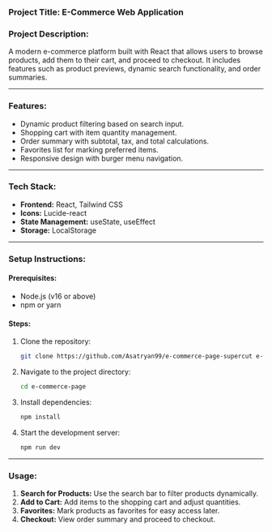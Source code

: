 ### Project Title: E-Commerce Web Application

### Project Description:
A modern e-commerce platform built with React that allows users to browse products, add them to their cart, and proceed to checkout. It includes features such as product previews, dynamic search functionality, and order summaries.

---

### Features:
- Dynamic product filtering based on search input.
- Shopping cart with item quantity management.
- Order summary with subtotal, tax, and total calculations.
- Favorites list for marking preferred items.
- Responsive design with burger menu navigation.

---

### Tech Stack:
- **Frontend:** React, Tailwind CSS  
- **Icons:** Lucide-react  
- **State Management:** useState, useEffect  
- **Storage:** LocalStorage  

---

### Setup Instructions:

#### Prerequisites:
- Node.js (v16 or above)  
- npm or yarn  

#### Steps:
1. Clone the repository:
   ```bash
   git clone https://github.com/Asatryan99/e-commerce-page-supercut e-commerce-page
   ```
2. Navigate to the project directory:
   ```bash
   cd e-commerce-page
   ```
3. Install dependencies:
   ```bash
   npm install
   ```
4. Start the development server:
   ```bash
   npm run dev
   ```

---

### Usage:
1. **Search for Products:** Use the search bar to filter products dynamically.
2. **Add to Cart:** Add items to the shopping cart and adjust quantities.
3. **Favorites:** Mark products as favorites for easy access later.
4. **Checkout:** View order summary and proceed to checkout.
